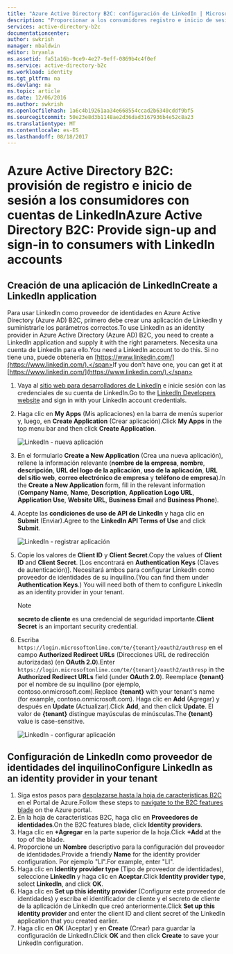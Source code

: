 ```yaml
---
title: "Azure Active Directory B2C: configuración de LinkedIn | Microsoft Docs"
description: "Proporcionar a los consumidores registro e inicio de sesión con cuentas de LinkedIn en las aplicaciones protegidas por Azure Active Directory B2C"
services: active-directory-b2c
documentationcenter: 
author: swkrish
manager: mbaldwin
editor: bryanla
ms.assetid: fa51a16b-9ce9-4e27-9eff-0869b4c4f0ef
ms.service: active-directory-b2c
ms.workload: identity
ms.tgt_pltfrm: na
ms.devlang: na
ms.topic: article
ms.date: 12/06/2016
ms.author: swkrish
ms.openlocfilehash: 1a6c4b19261aa34e668554ccad2b6340cddf9bf5
ms.sourcegitcommit: 50e23e8d3b1148ae2d36dad3167936b4e52c8a23
ms.translationtype: MT
ms.contentlocale: es-ES
ms.lasthandoff: 08/18/2017
---
```

# <a name="azure-active-directory-b2c-provide-sign-up-and-sign-in-to-consumers-with-linkedin-accounts"></a><span data-ttu-id="2bbfd-103">Azure Active Directory B2C: provisión de registro e inicio de sesión a los consumidores con cuentas de LinkedIn</span><span class="sxs-lookup"><span data-stu-id="2bbfd-103">Azure Active Directory B2C: Provide sign-up and sign-in to consumers with LinkedIn accounts</span></span>
## <a name="create-a-linkedin-application"></a><span data-ttu-id="2bbfd-104">Creación de una aplicación de LinkedIn</span><span class="sxs-lookup"><span data-stu-id="2bbfd-104">Create a LinkedIn application</span></span>
<span data-ttu-id="2bbfd-105">Para usar LinkedIn como proveedor de identidades en Azure Active Directory (Azure AD) B2C, primero debe crear una aplicación de LinkedIn y suministrarle los parámetros correctos.</span><span class="sxs-lookup"><span data-stu-id="2bbfd-105">To use LinkedIn as an identity provider in Azure Active Directory (Azure AD) B2C, you need to create a LinkedIn application and supply it with the right parameters.</span></span> <span data-ttu-id="2bbfd-106">Necesita una cuenta de LinkedIn para ello.</span><span class="sxs-lookup"><span data-stu-id="2bbfd-106">You need a LinkedIn account to do this.</span></span> <span data-ttu-id="2bbfd-107">Si no tiene una, puede obtenerla en [https://www.linkedin.com/](https://www.linkedin.com/).</span><span class="sxs-lookup"><span data-stu-id="2bbfd-107">If you don’t have one, you can get it at [https://www.linkedin.com/](https://www.linkedin.com/).</span></span>

1. <span data-ttu-id="2bbfd-108">Vaya al [sitio web para desarrolladores de LinkedIn](https://www.developer.linkedin.com/) e inicie sesión con las credenciales de su cuenta de LinkedIn.</span><span class="sxs-lookup"><span data-stu-id="2bbfd-108">Go to the [LinkedIn Developers website](https://www.developer.linkedin.com/) and sign in with your LinkedIn account credentials.</span></span>
2. <span data-ttu-id="2bbfd-109">Haga clic en **My Apps** (Mis aplicaciones) en la barra de menús superior y, luego, en **Create Application** (Crear aplicación).</span><span class="sxs-lookup"><span data-stu-id="2bbfd-109">Click **My Apps** in the top menu bar and then click **Create Application**.</span></span>
   
    ![LinkedIn - nueva aplicación](./media/active-directory-b2c-setup-li-app/linkedin-new-app.png)
3. <span data-ttu-id="2bbfd-111">En el formulario **Create a New Application** (Crea una nueva aplicación), rellene la información relevante (**nombre de la empresa**, **nombre**, **descripción**, **URL del logo de la aplicación**, **uso de la aplicación**, **URL del sitio web**, **correo electrónico de empresa** y **teléfono de empresa**).</span><span class="sxs-lookup"><span data-stu-id="2bbfd-111">In the **Create a New Application** form, fill in the relevant information (**Company Name**, **Name**, **Description**, **Application Logo URL**, **Application Use**, **Website URL**, **Business Email** and **Business Phone**).</span></span>
4. <span data-ttu-id="2bbfd-112">Acepte las **condiciones de uso de API de LinkedIn** y haga clic en **Submit** (Enviar).</span><span class="sxs-lookup"><span data-stu-id="2bbfd-112">Agree to the **LinkedIn API Terms of Use** and click **Submit**.</span></span>
   
    ![LinkedIn - registrar aplicación](./media/active-directory-b2c-setup-li-app/linkedin-register-app.png)
5. <span data-ttu-id="2bbfd-114">Copie los valores de **Client ID** y **Client Secret**.</span><span class="sxs-lookup"><span data-stu-id="2bbfd-114">Copy the values of **Client ID** and **Client Secret**.</span></span> <span data-ttu-id="2bbfd-115">[Los encontrará en **Authentication Keys** (Claves de autenticación)]. Necesitará ambos para configurar LinkedIn como proveedor de identidades de su inquilino.</span><span class="sxs-lookup"><span data-stu-id="2bbfd-115">(You can find them under **Authentication Keys**.) You will need both of them to configure LinkedIn as an identity provider in your tenant.</span></span>
   
   > [!NOTE]
   > <span data-ttu-id="2bbfd-116">**secreto de cliente** es una credencial de seguridad importante.</span><span class="sxs-lookup"><span data-stu-id="2bbfd-116">**Client Secret** is an important security credential.</span></span>
   > 
   > 
6. <span data-ttu-id="2bbfd-117">Escriba `https://login.microsoftonline.com/te/{tenant}/oauth2/authresp` en el campo **Authorized Redirect URLs** (Direcciones URL de redirección autorizadas) (en **OAuth 2.0**).</span><span class="sxs-lookup"><span data-stu-id="2bbfd-117">Enter `https://login.microsoftonline.com/te/{tenant}/oauth2/authresp` in the **Authorized Redirect URLs** field (under **OAuth 2.0**).</span></span> <span data-ttu-id="2bbfd-118">Reemplace **{tenant}** por el nombre de su inquilino (por ejemplo, contoso.onmicrosoft.com).</span><span class="sxs-lookup"><span data-stu-id="2bbfd-118">Replace **{tenant}** with your tenant's name (for example, contoso.onmicrosoft.com).</span></span> <span data-ttu-id="2bbfd-119">Haga clic en **Add** (Agregar) y después en **Update** (Actualizar).</span><span class="sxs-lookup"><span data-stu-id="2bbfd-119">Click **Add**, and then click **Update**.</span></span> <span data-ttu-id="2bbfd-120">El valor de **{tenant}** distingue mayúsculas de minúsculas.</span><span class="sxs-lookup"><span data-stu-id="2bbfd-120">The **{tenant}** value is case-sensitive.</span></span>
   
    ![LinkedIn - configurar aplicación](./media/active-directory-b2c-setup-li-app/linkedin-setup.png)

## <a name="configure-linkedin-as-an-identity-provider-in-your-tenant"></a><span data-ttu-id="2bbfd-122">Configuración de LinkedIn como proveedor de identidades del inquilino</span><span class="sxs-lookup"><span data-stu-id="2bbfd-122">Configure LinkedIn as an identity provider in your tenant</span></span>
1. <span data-ttu-id="2bbfd-123">Siga estos pasos para [desplazarse hasta la hoja de características B2C](active-directory-b2c-app-registration.md#navigate-to-b2c-settings) en el Portal de Azure.</span><span class="sxs-lookup"><span data-stu-id="2bbfd-123">Follow these steps to [navigate to the B2C features blade](active-directory-b2c-app-registration.md#navigate-to-b2c-settings) on the Azure portal.</span></span>
2. <span data-ttu-id="2bbfd-124">En la hoja de características B2C, haga clic en **Proveedores de identidades**.</span><span class="sxs-lookup"><span data-stu-id="2bbfd-124">On the B2C features blade, click **Identity providers**.</span></span>
3. <span data-ttu-id="2bbfd-125">Haga clic en **+Agregar** en la parte superior de la hoja.</span><span class="sxs-lookup"><span data-stu-id="2bbfd-125">Click **+Add** at the top of the blade.</span></span>
4. <span data-ttu-id="2bbfd-126">Proporcione un **Nombre** descriptivo para la configuración del proveedor de identidades.</span><span class="sxs-lookup"><span data-stu-id="2bbfd-126">Provide a friendly **Name** for the identity provider configuration.</span></span> <span data-ttu-id="2bbfd-127">Por ejemplo "LI".</span><span class="sxs-lookup"><span data-stu-id="2bbfd-127">For example, enter "LI".</span></span>
5. <span data-ttu-id="2bbfd-128">Haga clic en **Identity provider type** (Tipo de proveedor de identidades), seleccione **LinkedIn** y haga clic en **Aceptar**.</span><span class="sxs-lookup"><span data-stu-id="2bbfd-128">Click **Identity provider type**, select **LinkedIn**, and click **OK**.</span></span>
6. <span data-ttu-id="2bbfd-129">Haga clic en **Set up this identity provider** (Configurar este proveedor de identidades) y escriba el identificador de cliente y el secreto de cliente de la aplicación de LinkedIn que creó anteriormente.</span><span class="sxs-lookup"><span data-stu-id="2bbfd-129">Click **Set up this identity provider** and enter the client ID and client secret of the LinkedIn application that you created earlier.</span></span>
7. <span data-ttu-id="2bbfd-130">Haga clic en **OK** (Aceptar) y en **Create** (Crear) para guardar la configuración de LinkedIn.</span><span class="sxs-lookup"><span data-stu-id="2bbfd-130">Click **OK** and then click **Create** to save your LinkedIn configuration.</span></span>

